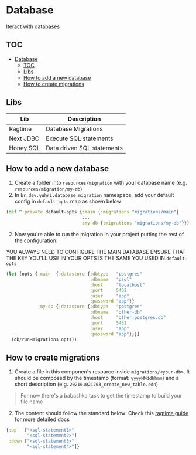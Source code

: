 # Database

Iteract with databases

## TOC

<!-- TOC -->
* [Database](#database)
  * [TOC](#toc)
  * [Libs](#libs)
  * [How to add a new database](#how-to-add-a-new-database)
  * [How to create migrations](#how-to-create-migrations)
<!-- TOC -->

## Libs

| Lib       | Description                |
|-----------|----------------------------|
| Ragtime   | Database Migrations        |
| Next JDBC | Execute SQL statements     |
| Honey SQL | Data driven SQL statements |

## How to add a new database

1. Create a folder into `resources/migration` with your database name (e.g. `resources/migration/my-db`)
2. In `br.dev.yuhri.database.migration` namespace, add your default config in `default-opts` map as shown below

```clojure
(def ^:private default-opts {:main {:migrations "migrations/main"}
                             ...
                             :my-db {:migrations "migrations/my-db"}})
```

2. Now you're able to run the migration in your project putting the rest of the configuration:

YOU ALWAYS NEED TO CONFIGURE THE MAIN DATABASE
ENSURE THAT THE KEY YOU'LL USE IN YOUR OPTS IS THE SAME YOU USED IN `default-opts`
```clojure
(let [opts {:main  {:datastore {:dbtype   "postgres"
                                :dbname   "psql"
                                :host     "localhost"
                                :port     5432
                                :user     "app"
                                :password "app"}}
            :my-db {:datastore {:dbtype   "postgres"
                                :dbname   "other-db"
                                :host     "other.postgres.db"
                                :port     5432
                                :user     "app"
                                :password "app"}}}]
  (db/run-migrations opts))
```

## How to create migrations

1. Create a file in this componen's resource inside `migrations/<your-db>`. It should be composed by the timestamp
(format: `yyyyMMddhhmm`) and a short description (e.g. `202101021203_create_new_table.edn`)
> For now there's a babashka task to get the timestamp to build your file name

2. The content should follow the standard below:
Check this [ragtime guide](https://github.com/weavejester/ragtime/wiki/Getting-Started) for more detailed docs
```clojure
{:up   ["<sql-statement1>"
        "<sql-statement2>"]
 :down ["<sql-statement3>"
        "<sql-statement4>"]}
```
